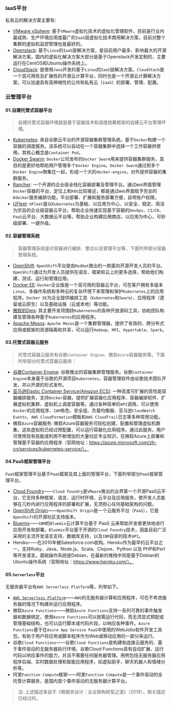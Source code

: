 ###  IaaS平台

私有云的解决方案主要有:
- [VMware vSphere](https://www.vmware.com): 基于`VMware`虚拟化技术的虚拟化管理软件，目前是行业内最成熟、生产环境应用度最广的`IaaS`层虚拟化技术商用解决方案，目前对整个集群的虚拟机监控管理也是最好的。
- [Openstack](https://www.openstack.org/): 基于`Linux`的`IaaS`层解决方案，是目前用户最多、影响最大的开源解决方案，国内的虚拟化解决方案大部分是基于Openstack开发定制的，主要运行在CentOS和Ubuntu操作系统上。
- [CloudStack](http://cloudstack.apache.org): 是使用`Java`开发的基于`Linux`的`IaaS`层解决方案。`CloudStack`是一个高可用性及扩展性的开源云计算平台，同时也是一个开源云计算解决方案，可以加速具有高伸缩性的公共和私有云（`IaaS`）的部署、管理、配置。

### 云管理平台

#### 01.自建托管式容器平台
> 自建托管式容器环境就是基于容器技术和调度统筹框架的自建云平台管理环境。
- [Kubernetes](https://kubernetes.io): 来自谷歌云平台的开源容器集群管理系统。基于`Docker`构建一个容器的调度服务。该系统可以自动在一个容器集群中选择一个工作容器供使用。其核心概念是`Container Pod`。
- [Docker Swarm](https://docs.docker.com/swarm/): `Docker`公司发布的`Docker Swarm`用来提供容器集群服务，其目的是更好地帮助用户管理多个`Docker Engine`。`Docker Swarm`通过把多个`Docker Engine`聚集在一起，形成一个大的`docker-engine`，对外提供容器的集群服务。
- [Rancher](https://www.cnrancher.com): 一个开源的企业级全栈化容器部署及管理平台。通过`Web`界面管理`Docker`容器的平台，定位上和`K8S`比较接近，都是通过`Web`界面赋予完全的`Ddocker`服务编排功能。平台部署、扩展和服务部署方便，自带账户权限。
- [UFleet](http://www.youruncloud.com/ufleet.html): `UFleet`是以`Kubernetes`为基础、以应用为中心、以安全、稳定、简洁为宗旨的企业级容器云平台，帮助企业快速实现基于容器的`DevOps`、`CI/CD`、`PaaS`云平台、大数据云平台等。帮助企业构建应用商店，以应用为中心，可秒级部署、一键升级。

#### 02.容器管理系统
> 容器管理系统是对容器进行编排、整合以及管理平台等，下面列举部分容器管理系统。
- [OpenShift](https://www.openshift.com): `OpenShift`平台是由`RedHat`推出的一款面向开源开发人员的平台。`OpenShift`通过为开发人员提供在语言、框架和云上的更多选择，帮助他们构建、测试、运行和管理应用。
- [Docker EE](https://docs.docker.com/ee/): `Docker`企业版是一个高可用的容器云平台，可在客户拥有多版本`Linux`、多操作系统和多种云的复杂环境下来管理和保护`Kubernetes`上的应用程序。`Docker EE`为企业提供编排工具（`Kubernetes`和`Swarm`）、应用程序（遗留或云原生）以及基础设施（云或本地）等功能。
- [微软的Deis](https://azure.microsoft.com/zh-cn/services/kubernetes-service/): 其主要开发项围绕`Kubernetes`的各种开放源码工具，协助团队构建及管理各种基于`Kubernetes`的应用程序。
- [Apache Mesos](http://mesos.apache.org): `Apache Mesos`是一个集群管理器，提供了有效的、跨分布式应用或框架的资源隔离和共享，可以运行`Hadoop`、`MPI`、`Hypertable`、`Spark`。

#### 03.托管式容器云服务
> 托管式容器云服务有谷歌`Container Engine`、微软`Azure`容器服务等。下面列举部分托管式容器云服务：
- [谷歌Container Engine](https://www.openshift.com): 谷歌推出的容器集群管理服务。谷歌`Container Engine`本身基于谷歌的开源项目`Kubernetes`，容器管理软件由谷歌技术团队开发，并以开源的形式发布。
- [亚马逊Elastic Container Service(Amazon ECS)](https://www.cloudfoundry.org): 一种高度可扩展的高性能容器编排服务，支持`Docker`容器，提供扩展容器化应用程序、容器编排软件、扩展虚拟机集群、虚拟机上调度容器等。通过各种简单的`API`调用，可以使用`Docker`的应用程序、`IAM`角色、安全组、负载均衡器、亚马逊`CloudWatch Events`、`AWS CloudFormation`模板和`AWS CloudTrail`日志等多种常用功能。
- 微软`Azure`容器服务: 微软Azure容器服务可轻松创建、配置和管理虚拟机群集，这些虚拟机已经过预配置，可以运行容器化应用程序。通过此服务，用户可使用现有技能或利用不断增加的大量社区专业知识，在微软Azure上部署和管理基于容器的应用程序（官网地址：https://azure.microsoft.com/zh-cn/services/kubernetes-service/）。

#### 04.PaaS框架管理平台
`PaaS`框架管理平台基于`PaaS`框架及其上面的管理平台，下面列举部分`PaaS`框架管理平台。
- [Cloud Foundry](https://www.cloudfoundry.org)——`Cloud Foundry`是`VMware`推出的业界第一个开源PaaS云平台，它支持多种框架、语言、运行时环境、云平台及应用服务，使开发人员能够在几秒内进行应用程序的部署和扩展，无须担心任何基础架构的问题。
- [OpenShift Origin](https://github.com/openshift/origin)——`OpenShift Origin`是一个云服务平台（`PaaS`），它是`OpenShift`的开源社区支持版本。
- [Bluemix](https://console.bluemix.net)——`IBM`的`Bluemix`云计算平台基于 PaaS 云来帮助开发者更快地进行应用开发和部署。`Bluemix`平台基于开源的`Cloud Foundry`技术，涵盖目前广泛采用的主流开发语言支持、数据库支持，以及`IBM`自家的技术`API`。
- Heroku——在2010年被Salesforce.com收购。Heroku作为最早的云平台之一，支持Ruby、Java、Node.js、Scala、Clojure、Python 以及 PHP和Perl 等开发语言。基础操作系统是Debian，在最新的堆栈中则是基于Debian的Ubuntu操作系统（官网地址：https://www.heroku.com/）。

#### 05.`Serverless`平台
无服务器平台有`AWS Serverless Platform`等，列举如下。
- [`AWS Serverless Platform`](https://aws.amazon.com/cn/serverless/)——`AWS`的无服务器计算和应用程序，可在不考虑服务器的情况下构建并运行应用程序。
- 微软`Azure Functions`——微软`Azure Functions`支持一系列可靠的事件触发器和数据绑定，使用`Azure Functions`可以按需运行代码，而无须显式预配或管理基础结构，也可以运行脚本或代码片段，以响应各种事件。`Azure Functions`基于在`Azure App Service PaaS`中使用的WebJobs软件开发工具包，有助于用户将应用或脚本程序作为Web或移动应用的一部分来运行。
- 谷歌`Cloud Functions`——谷歌`Cloud Functions`是构建和连接云服务的、基于事件驱动的无服务器执行环境。谷歌Cloud Functions具有自动扩展、运行代码以响应事件的能力，并且不需要任何服务器管理。用例包括无服务器应用程序后端、实时数据处理和智能应用程序，如虚拟助手，聊天机器人和情绪分析等。
- 阿里`Function Compute`框架——阿里`Function Compute`是一个事件驱动的全托管计算服务，是国内首个事件驱动的无服务器计算平台。

> 注: 上述描述来自于《微服务设计：企业架构转型之道》（2019），相关描述已经过时。
